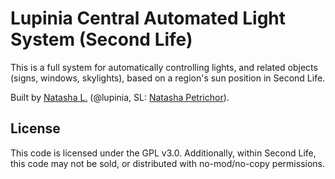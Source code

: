 # Lupinia Central Automated Light System (Second Life)

This is a full system for automatically controlling lights, and related objects (signs, windows, skylights), based on a region's sun position in Second Life.

Built by [Natasha L.](http://www.lupinia.net/) (@lupinia, SL:  [Natasha Petrichor](https://my.secondlife.com/natasha.petrichor)).


License
-------

This code is licensed under the GPL v3.0.  Additionally, within Second Life, this code may not be sold, or distributed with no-mod/no-copy permissions.
